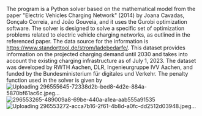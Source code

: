 The program is a Python solver based on the mathematical model from the paper "Electric Vehicles Charging Network" (2014) by Joana Cavadas, Gonçalo Correia, and João Gouveia, and it uses the Gurobi optimization software. The solver is designed to solve a specific set of optimization problems related to electric vehicle charging networks, as outlined in the referenced paper. The data source for the information is https://www.standorttool.de/strom/ladebedarfe/. This dataset provides information on the projected charging demand until 2030 and takes into account the existing charging infrastructure as of July 1, 2023. The dataset was developed by RWTH Aachen, DLR, Ingenieurgruppe IVV Aachen, and funded by the Bundesministerium für digitales und Verkehr. The penalty function used in the solver is given by
![Uploading 296555645-72338d2b-bed8-4d2e-884a-5870bf61ac6c.jpeg…]()
![296553265-489009a8-69be-440a-a1ea-aab555a91535](https://github.com/n-hadi/Optimal-Charging-Station-Placement/assets/77697181/8cd946f5-e998-49d6-9faa-7f9abc3ed4b7)
![Uploading 296553272-acca7b16-2f61-4b8d-a0fc-dd2512d03948.jpeg…]()
